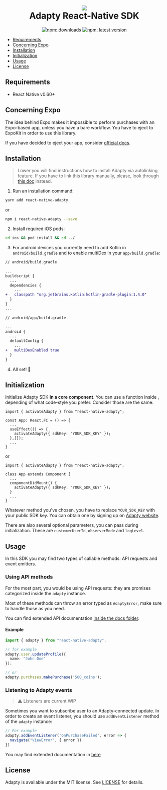<h1 align="center">
<img src="https://raw.githubusercontent.com/adaptyteam/AdaptySDK-iOS/master/adapty.png"><br />
Adapty React-Native SDK
</h1>
<p align="center">
  <a href="https://www.npmjs.com/package/react-native-adapty"><img src="https://img.shields.io/npm/dt/react-native-adapty?style=for-the-badge" alt="npm:  downloads" /></a>
  <a href="https://www.npmjs.com/package/react-native-adapty"><img src="https://img.shields.io/npm/v/react-native-adapty?style=for-the-badge" alt="npm: latest version" /></a>
</p>


* [Requirements](#requirements)
* [Concerning Expo](#concerning-expo)
* [Installation](#installation)
* [Initialization](#initialization)
* [Usage](#usage)
* [License](#license)

## Requirements
* React Native v0.60+

## Concerning Expo
The idea behind Expo makes it impossible to perform purchases with an Expo-based app, unless you have a bare workflow. You have to eject to ExpoKit in order to use this library.

If you have decided to eject your app, consider [official docs](https://docs.expo.io/expokit/eject/).

## Installation

> Lower you will find instructions how to install Adapty via autolinking feature. If you have to link this library manually, please, look through [this doc](docs/manual_linking.md) instead.

1. Run an installation command:

```sh
yarn add react-native-adapty
```

or 

```sh
npm i react-native-adapty --save
```

2. Install required iOS pods:

```sh
cd ios && pod install && cd ../
```

3. For android devices you currently need to add Kotlin in `android/build.gradle` and to enable multiDex in your `app/build.gradle`:

```diff
// android/build.gradle

...
buildscript {
  ...
  dependencies {
    ...
+   classpath "org.jetbrains.kotlin:kotlin-gradle-plugin:1.4.0"
  }
}
...
```

```diff
// android/app/build.gradle

...
android {
  ...
  defaultConfig {
    ...
+   multiDexEnabled true
  }
}
```

4. All set! 🎉

## Initialization

Initialize Adapty SDK __in a core component__. You can use a function inside , 
depending of what code-style you prefer. Consider those are the same:

```tsx
import { activateAdapty } from "react-native-adapty";

const App: React.FC = () => {
  ...
  useEffect(() => {
    activateAdapty({ sdkKey: "YOUR_SDK_KEY" });
  },[]);
  ...
}
```

or

```tsx
import { activateAdapty } from "react-native-adapty";

class App extends Component {
  ...
  componentDidMount() {
    activateAdapty({ sdkKey: "YOUR_SDK_KEY" });
  }
  ...
}
```

Whatever method you've chosen, you have to replace `YOUR_SDK_KEY` with your public SDK key. You can obtain one by signing up on [Adapty website](https://adapty.io).

There are also several optional parameters, you can pass during initialization. These are `customerUserId`, `observerMode` and `logLevel`.

## Usage

In this SDK you may find two types of callable methods: API requests and event emitters.

### Using API methods

For the most part, you would be using API requests: they are promises categorized inside the `adapty` instance.

Most of these methods can throw an error typed as `AdaptyError`, make sure to handle those as you need.

You can find extended API documentation [inside the docs folder](/docs).

#### Example

```ts
import { adapty } from "react-native-adapty";

// for example
adapty.user.updateProfile({
  name: "John Doe"
});

// or
adapty.purchases.makePurchase('500_coins');
```

### Listening to Adapty events

> ⚠️ Listeners are current WIP

Sometimes you want to subscribe user to an Adapty-connected update. In order to create an event listener, you should use `addEventListener` method of the `adapty` instance:

```ts
// For example
adapty.addEventListener('onPurchaseFailed', error => {
  navigate("ViewError", { error })
})
```

You may find extended documentation in [here](docs/README.md)

## License

Adapty is available under the MIT license. See [LICENSE](https://github.com/adaptyteam/AdaptySDK-React-Native/blob/master/LICENSE) for details.
